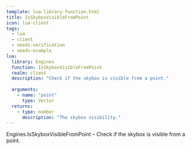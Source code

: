 ```yaml
---
template: lua-library-function.html
title: IsSkyboxVisibleFromPoint
icon: lua-client
tags:
  - lua
  - client
  - needs-verification
  - needs-example
lua:
  library: Engines
  function: IsSkyboxVisibleFromPoint
  realm: client
  description: "Check if the skybox is visible from a point."
  
  arguments:
    - name: "point"
      type: Vector
  returns:
    - type: number
      description: "The skybox visibility."
---
```


<div class="lua__search__keywords">
Engines.IsSkyboxVisibleFromPoint &#x2013; Check if the skybox is visible from a point.
</div>
